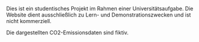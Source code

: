 Dies ist ein studentisches Projekt im Rahmen einer Universitätsaufgabe. 
Die Website dient ausschließlich zu Lern- und Demonstrationszwecken und ist nicht kommerziell.

Die dargestellten CO2-Emissionsdaten sind fiktiv.
